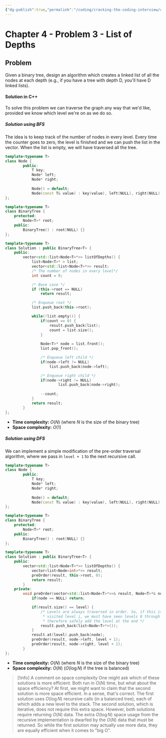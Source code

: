 ```yaml
---
{"dg-publish":true,"permalink":"/coding/cracking-the-coding-interview/chapter-4/problem-3-list-of-depths/"}
---
```


# Chapter 4 - Problem 3 - List of Depths
## Problem
Given a binary tree, design an algorithm which creates a linked list of all the nodes at each depth (e.g., if you have a tree with depth D, you'll have D linked lists).

#### Solution in C++
To solve this problem we can traverse the graph any way that we'd like, provided we know which level we're on as we do so.
##### Solution using BFS
The idea is to keep track of the number of nodes in every level. Every time the counter goes to zero, the level is finished and we can push the list in the vector. When the list is empty, we will have traversed all the tree.
```cpp
template<typename T>
class Node {
        public:
            T key;
            Node* left;
            Node* right;
            
            Node() = default;
            Node(const T& value) : key(value), left(NULL), right(NULL) {}
};

template<typename T>    
class BinaryTree {
    protected:
        Node<T>* root;
    public:
        BinaryTree() : root(NULL) {}
};

template<typename T>    
class Solution : public BinaryTree<T> {
    public:
        vector<std::list<Node<T>*>> listOfDepths() {           
            list<Node<T>* > list;
            vector<std::list<Node<T>*>> result;
            /* The number of nodes in every level*/
            int count = 0;

            /* Base case */
            if (this->root == NULL)
                return result;

            /* Enqueue root */
            list.push_back(this->root);

            while(!list.empty()) {
                if(count == 0) {
                    result.push_back(list);
                    count = list.size();
                }
        
                Node<T>* node = list.front();
                list.pop_front();

                /* Enqueue left child */
                if(node->left != NULL)
                    list.push_back(node->left);

                /* Enqueue right child */
                if(node->right != NULL)
                        list.push_back(node->right);
                
                --count;
            }
            return result;
        }
};
```
- **Time complexity:** $O(N)$ (where _N_ is the size of the binary tree)
- **Space complexity:** $O(1)$

##### Solution using DFS
We can implement a simple modification of the pre-order traversal algorithm, where we pass in `level + 1` to the next recursive call.
```cpp
template<typename T>
class Node {
        public:
            T key;
            Node* left;
            Node* right;
            
            Node() = default;
            Node(const T& value) : key(value), left(NULL), right(NULL) {}
};

template<typename T>    
class BinaryTree {
    protected:
        Node<T>* root;
    public:
        BinaryTree() : root(NULL) {}
};

template<typename T>    
class Solution : public BinaryTree<T> {
	public:
        vector<std::list<Node<T>*>> listOfDepths() {
            vector<list<Node<int>*>> result;
            preOrder(result, this->root, 0);
            return result;
        }
    private:
        void preOrder(vector<std::list<Node<T>*>>& result, Node<T>*& node, unsigned int level) {
            if(node == NULL) return;

            if(result.size() == level) {
                /* Levels are always traversed in order. So, if this is the first time we've
                 * visited level i, we must have seen levels 0 through i - 1. We can
                 * therefore safely add the level at the end */
                result.push_back(list<Node<T>*>());
            } 
            result.at(level).push_back(node);
            preOrder(result, node->left, level + 1);
            preOrder(result, node->right, level + 1);
        }
};
```
- **Time complexity:** $O(N)$ (where _N_ is the size of the binary tree)
- **Space complexity:** $O(N)$ ($O(\log N)$ if the tree is balanced)

>[!info] A comment on space complexity
> One might ask which of these solutions is more efficient. Both run in $O(N)$ time, but what about the space
efficiency? At first, we might want to claim that the second solution is more space efficient.
In a sense, that's correct. The first solution uses $O(\log N)$ recursive calls (in a balanced tree), each of which
adds a new level to the stack. The second solution, which is iterative, does not require this extra space.
However, both solutions require returning $O(N)$ data. The extra $O(\log N)$ space usage from the recursive
implementation is dwarfed by the $O(N)$ data that must be returned. So while the first solution may actually
use more data, they are equally efficient when it comes to "big O".